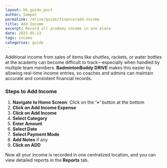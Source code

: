 ```yaml
---
layout: bb_guide_post
author: Sampat
permalink: /drive/guide/finance/add-income
title: Add Income
excerpt: Record all academy income in one place
date: 2025-05-23
tags: income
categories: guide
---
```


Additional income from sales of items like shuttles, rackets, or water bottles at the academy can become difficult to track—especially when handled by multiple team members. **BadmintonBuddy DRIVE** makes this easier by allowing real-time income entries, so coaches and admins can maintain accurate and consistent financial records.

### Steps to Add Income

1. **Navigate to Home Screen**: Click on the **‘+’** button at the bottom  
2. **Click on Add Income Expense**  
3. **Click on Add Income**  
4. **Select Category**  
5. **Enter Amount**  
6. **Select Date**  
7. **Select Payment Mode**  
8. **Add Notes** if any  
9. **Click on ADD**

Now all your income is recorded in one centralized location, and you can view detailed reports in the **Reports** tab.

